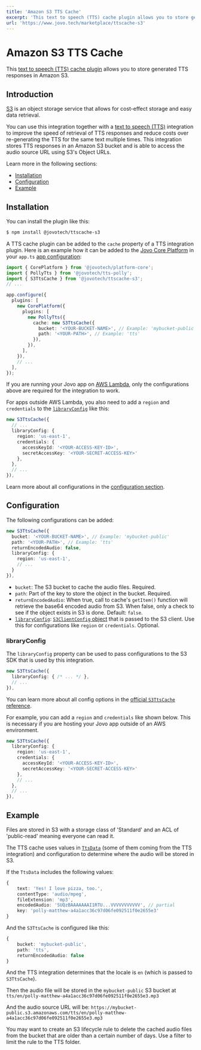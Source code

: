 ```yaml
---
title: 'Amazon S3 TTS Cache'
excerpt: 'This text to speech (TTS) cache plugin allows you to store generated TTS responses in Amazon S3.'
url: 'https://www.jovo.tech/marketplace/ttscache-s3'
---
```


# Amazon S3 TTS Cache

This [text to speech (TTS) cache plugin](https://www.jovo.tech/docs/tts#tts-cache) allows you to store generated TTS responses in Amazon S3.

## Introduction

[S3](https://aws.amazon.com/s3/) is an object storage service that allows for cost-effect storage and easy data retrieval.

You can use this integration together with a [text to speech (TTS)](https://www.jovo.tech/docs/tts) integration to improve the speed of retrieval of TTS responses and reduce costs over re-generating the TTS for the same text multiple times. This integration stores TTS responses in an Amazon S3 bucket and is able to access the audio source URL using S3's Object URLs.

Learn more in the following sections:

- [Installation](#installation)
- [Configuration](#configuration)
- [Example](#example)

## Installation

You can install the plugin like this:

```sh
$ npm install @jovotech/ttscache-s3
```

A TTS cache plugin can be added to the `cache` property of a TTS integration plugin. Here is an example how it can be added to the [Jovo Core Platform](https://www.jovo.tech/marketplace/server-lambda) in your `app.ts` [app configuration](https://www.jovo.tech/marketplace/platform-core):

```typescript
import { CorePlatform } from '@jovotech/platform-core';
import { PollyTts } from '@jovotech/tts-polly';
import { S3TtsCache } from '@jovotech/ttscache-s3';
// ...

app.configure({
  plugins: [
    new CorePlatform({
      plugins: [
        new PollyTts({
          cache: new S3TtsCache({
            bucket: '<YOUR-BUCKET-NAME>', // Example: 'mybucket-public'
            path: '<YOUR-PATH>', // Example: 'tts'
          }),
        }),
      ],
    }),
    // ...
  ],
});
```

If you are running your Jovo app on [AWS Lambda](https://www.jovo.tech/marketplace/server-lambda), only the configurations above are required for the integration to work.

For apps outside AWS Lambda, you also need to add a `region` and `credentials` to the [`libraryConfig`](#libraryconfig) like this:

```typescript
new S3TtsCache({
  // ...
  libraryConfig: {
    region: 'us-east-1',
    credentials: {
      accessKeyId: '<YOUR-ACCESS-KEY-ID>',
      secretAccessKey: '<YOUR-SECRET-ACCESS-KEY>'
    },
  },
  // ...
}),
```

Learn more about all configurations in the [configuration section](#configuration).

## Configuration

The following configurations can be added:

```typescript
new S3TtsCache({
  bucket: '<YOUR-BUCKET-NAME>', // Example: 'mybucket-public'
  path: '<YOUR-PATH>', // Example: 'tts'
  returnEncodedAudio: false,
  libraryConfig: {
    region: 'us-east-1',
    // ...
  }
}),
```

- `bucket`: The S3 bucket to cache the audio files. Required.
- `path`: Part of the key to store the object in the bucket. Required.
- `returnEncodedAudio`: When true, call to cache's `getItem()` function will retrieve the base64 encoded audio from S3. When false, only a check to see if the object exists in S3 is done. Default: `false`. 
- [`libraryConfig`](#libraryconfig): [`S3ClientConfig` object](https://docs.aws.amazon.com/AWSJavaScriptSDK/v3/latest/clients/client-s3/interfaces/s3clientconfig.html) that is passed to the S3 client. Use this for configurations like `region` or `credentials`. Optional.


### libraryConfig

The `libraryConfig` property can be used to pass configurations to the S3 SDK that is used by this integration.

```typescript
new S3TtsCache({
  libraryConfig: { /* ... */ },
  // ...
}),
```

You can learn more about all config options in the [official `S3TtsCache` reference](https://docs.aws.amazon.com/AWSJavaScriptSDK/v3/latest/clients/client-s3/interfaces/s3clientconfig.html).

For example, you can add a `region` and `credentials` like shown below. This is necessary if you are hosting your Jovo app outside of an AWS environment.

```typescript
new S3TtsCache({
  libraryConfig: {
    region: 'us-east-1',
    credentials: {
      accessKeyId: '<YOUR-ACCESS-KEY-ID>',
      secretAccessKey: '<YOUR-SECRET-ACCESS-KEY>'
    },
    // ...
  },
  // ...
}),
```

## Example

Files are stored in S3 with a storage class of 'Standard' and an ACL of 'public-read' meaning everyone can read it.

The TTS cache uses values in [`TtsData`](https://www.jovo.tech/docs/tts#ttsdata) (some of them coming from the TTS integration) and configuration to determine where the audio will be stored in S3.

If the `TtsData` includes the following values:

```typescript
{
    text: 'Yes! I love pizza, too.', 
    contentType: 'audio/mpeg', 
    fileExtension: 'mp3', 
    encodedAudio: 'SUQzBAAAAAAAI1RTU...VVVVVVVVVVV', // partial
    key: 'polly-matthew-a4a1acc36c97d06fe092511f0e2655e3'
}
```

And the `S3TtsCache` is configured like this:

```typescript
{
    bucket: 'mybucket-public',
    path: 'tts',
    returnEncodedAudio: false
}
```

And the TTS integration determines that the locale is `en` (which is passed to `S3TtsCache`).

Then the audio file will be stored in the `mybucket-public` S3 bucket at `tts/en/polly-matthew-a4a1acc36c97d06fe092511f0e2655e3.mp3`

And the audio source URL will be: `https://mybucket-public.s3.amazonaws.com/tts/en/polly-matthew-a4a1acc36c97d06fe092511f0e2655e3.mp3`

You may want to create an S3 lifecycle rule to delete the cached audio files from the bucket that are older than a certain number of days. Use a filter to limit the rule to the TTS folder.